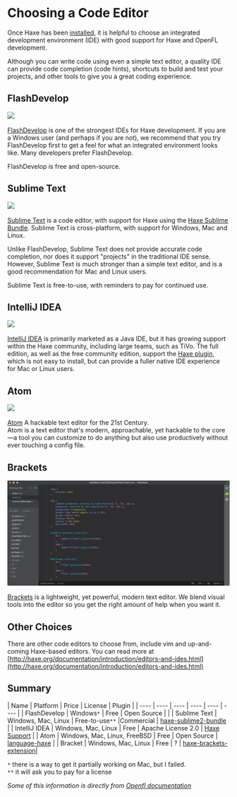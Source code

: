 # Choosing a Code Editor

Once Haxe has been [installed](), it is helpful to choose an integrated development environment (IDE) with good support for Haxe and OpenFL development.

Although you can write code using even a simple text editor, a quality IDE can provide code completion (code hints), shortcuts to build and test your projects, and other tools to give you a great coding experience.

## FlashDevelop

![](http://flashdevelop.org/wikidocs/images/tour/0a-interface.png)

[FlashDevelop](http://www.flashdevelop.org) is one of the strongest IDEs for Haxe development. If you are a Windows user (and perhaps if you are not), we recommend that you try FlashDevelop first to get a feel for what an integrated environment looks like. Many developers prefer FlashDevelop.

FlashDevelop is free and open-source.

## Sublime Text

![](http://www.sublimetext.com/screenshots/alpha_ui_large.png)

[Sublime Text](http://www.sublimetext.com) is a code editor, with support for Haxe using the [Haxe Sublime Bundle](https://github.com/clemos/haxe-sublime-bundle). Sublime Text is cross-platform, with support for Windows, Mac and Linux.

Unlike FlashDevelop, Sublime Text does not provide accurate code completion, nor does it support "projects" in the traditional IDE sense. However, Sublime Text is much stronger than a simple text editor, and is a good recommendation for Mac and Linux users.

Sublime Text is free-to-use, with reminders to pay for continued use.

## IntelliJ IDEA

![](https://upload.wikimedia.org/wikipedia/commons/c/cd/IntelliJ_IDEA_12.0.4_Ultimate.jpg)

[IntelliJ IDEA](https://www.jetbrains.com/idea/) is primarily marketed as a Java IDE, but it has growing support within the Haxe community, including large teams, such as TiVo. The full edition, as well as the free community edition, support the [Haxe plugin](https://plugins.jetbrains.com/plugin/6873?pr=idea), which is not easy to install, but can provide a fuller native IDE experience for Mac or Linux users.

## Atom

![](http://kerrygallagher.co.uk/content/images/2014/Mar/Screenshot_2014_03_01_10_58_06.png)

[Atom](https://atom.io/) A hackable text editor
for the 21st Century.  
Atom is a text editor that's modern, approachable, yet hackable to the core—a tool you can customize to do anything but also use productively without ever touching a config file.

## Brackets

![](https://raw.githubusercontent.com/Brackets-Themes/80sBaby/master/screenshots/css.png)

[Brackets](http://brackets.io/) is a lightweight, yet powerful, modern text editor. We blend visual tools into the editor so you get the right amount of help when you want it.



## Other Choices

There are other code editors to choose from, include vim and up-and-coming Haxe-based editors. You can read more at [http://haxe.org/documentation/introduction/editors-and-ides.html](http://haxe.org/documentation/introduction/editors-and-ides.html)






## Summary

| Name | Platform | Price | License | Plugin |
| ---- | ---- | ---- | ---- | ---- | ---- |
| FlashDevelop | Windows`*` | Free | Open Source | | 
| Sublime Text | Windows, Mac, Linux | Free-to-use`**` |Commercial | [haxe-sublime2-bundle](https://github.com/clemos/haxe-sublime2-bundle) |
| IntelliJ IDEA | Windows, Mac, Linux | Free | Apache License 2.0 | [Haxe Support](http://plugins.jetbrains.com/plugin/6873?pr=idea) |
| Atom | Windows, Mac, Linux, FreeBSD | Free | Open Source | [language-haxe](https://atom.io/packages/language-haxe) |
| Bracket | Windows, Mac, Linux | Free | ? | [haxe-brackets-extension](https://github.com/jasononeil/haxe-brackets-extension)|


`*` there is a way to get it partially working on Mac, but I failed.  
`**` it will ask you to pay for a license







*Some of this information is directly from [Openfl documentation](http://www.openfl.org/learn/resources/choosing-a-code-editor/)*